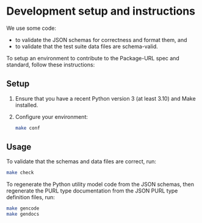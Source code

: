 # Development setup and instructions

We use some code:

- to validate the JSON schemas for correctness and format them, and
- to validate that the test suite data files are schema-valid.

To setup an environment to contribute to the Package-URL spec and standard, follow these
instructions:

## Setup

1. Ensure that you have a recent Python version 3 (at least 3.10) and Make installed.
2. Configure your environment:

    ```bash
    make conf
    ```

## Usage

To validate that the schemas and data files are correct, run:

```bash
make check
```

To regenerate the Python utility model code from the JSON schemas, then regenerate the
PURL type documentation from the JSON PURL type definition files, run:

```bash
make gencode
make gendocs
```

